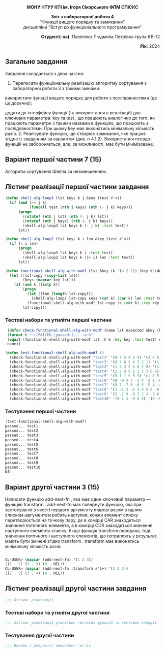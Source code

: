 <p align="center"><b>МОНУ НТУУ КПІ ім. Ігоря Сікорського ФПМ СПіСКС</b></p>
<p align="center">
<b>Звіт з лабораторної роботи 4</b><br/>
"Функції вищого порядку та замикання"<br/>
дисципліни "Вступ до функціонального програмування"
</p>
<p align="right"><b>Студент(-ка)</b>: Павленко Людмила Петрівна група КВ-12</p>
<p align="right"><b>Рік</b>: 2024</p>

## Загальне завдання
Завдання складається з двох частин:
1. Переписати функціональну реалізацію алгоритму сортування з лабораторної
роботи 3 з такими змінами:

використати функції вищого порядку для роботи з послідовностями (де це
доречно);

додати до інтерфейсу функції (та використання в реалізації) два ключових
параметра: key та test , що працюють аналогічно до того, як працюють
параметри з такими назвами в функціях, що працюють з послідовностями.
При цьому key має виконатись мінімальну кількість разів.
2. Реалізувати функцію, що створює замикання, яке працює згідно із завданням за
варіантом (див. п 4.1.2). Використання псевдо-функцій не забороняється, але, за
можливості, має бути мінімізоване.

## Варіант першої частини 7 (15)
Алгоритм сортування Шелла за незменшенням.
## Лістинг реалізації першої частини завдання
```lisp
(defun shell-alg-loop3 (lst keys k j &key (test #'<))
  (if (and (>= j k)
           (funcall test (nth j keys) (nth (- j k) keys)))
      (progn
        (rotatef (nth j lst) (nth (- j k) lst))
        (rotatef (nth j keys) (nth (- j k) keys))
        (shell-alg-loop3 lst keys k (- j k) :test test))
      lst))

(defun shell-alg-loop2 (lst keys k i len &key (test #'<))
  (if (< i len)
      (progn
        (shell-alg-loop3 lst keys k i :test test)
        (shell-alg-loop2 lst keys k (1+ i) len :test test))
      lst))

(defun functional-shell-alg-with-modf (lst &key (k '(4 2 1)) (key #'identity) (test #'<))
  (let ((lst-copy (copy-list lst))
        (keys (mapcar key lst))) 
    (if (and k (listp k))
        (progn
          (let ((len (length lst-copy)))
            (shell-alg-loop2 lst-copy keys (car k) (car k) len :test test))
          (functional-shell-alg-with-modf lst-copy :k (cdr k) :key key :test test))
        lst-copy)))
```
### Тестові набори та утиліти першої частини
```lisp
 (defun check-functional-shell-alg-with-modf (name lst expected &key (k '(4 2 1)) (key #'identity) (test #'<))
 (format t "~:[FAILED~;passed~]... ~a~%"
 (equal (functional-shell-alg-with-modf lst :k k :key key :test test) expected)
 name))

(defun test-functional-shell-alg-with-modf ()
  (check-functional-shell-alg-with-modf "test1" '(8 7 5 4 2 9) '(2 4 5 7 8 9))
  (check-functional-shell-alg-with-modf "test2" '(8 7 6 5 4 3 2 1) '(1 2 3 4 5 6 7 8))
  (check-functional-shell-alg-with-modf "test3" '(1 2 3 4 5 6 7 8) '(1 2 3 4 5 6 7 8))
  (check-functional-shell-alg-with-modf "test4" '(2 2 9 9 2 2 3 3 6 6) '(2 2 2 2 3 3 6 6 9 9))
  (check-functional-shell-alg-with-modf "test5" '(9 1 1 9 5 9) '(1 1 5 9 9 9))
  (check-functional-shell-alg-with-modf "test6" '(8 -9 2 7 -1 4 -2 1 -6) '(-1 1 2 -2 4 -6 7 8 -9) :key #'abs :test #'<)
  (check-functional-shell-alg-with-modf "test7" '(8 7 -7 6 -6 5 -5 4 -4 3 -3 2 1) '(1 2 -3 3 -4 4 -5 5 -6 6 -7 7 8) :key #'abs)
  (check-functional-shell-alg-with-modf "test8" '(1 -1 2 -2 3 4 5 6 -6 7 8) '(-6 -2 -1 1 2 3 4 5 6 7 8) :test #'<=)
  (check-functional-shell-alg-with-modf "test9" '(2 -2 9 -9 2 2 3 -3 6 -6) '(9 -9 6 -6 3 -3 2 -2 2 2) :key #'abs :test #'>)
  (check-functional-shell-alg-with-modf "test10" '(9 1 1 -9 5 9) '(9 -9 9 5 1 1) :key #'abs :test #'>=))
```
### Тестування першої частини
```lisp
(test-functional-shell-alg-with-modf)
passed... test1
passed... test2
passed... test3
passed... test4
passed... test5
passed... test6
passed... test7
passed... test8
passed... test9
passed... test10
NIL
```
## Варіант другої частини 3 (15)
Написати функцію add-next-fn , яка має один ключовий параметр — функцію
transform . add-next-fn має повернути функцію, яка при застосуванні в якості
першого аргументу mapcar разом з одним списком-аргументом робить наступне: кожен
елемент списку перетворюється на точкову пару, де в комірці CAR знаходиться значення
поточного елемента, а в комірці CDR знаходиться значення наступного елемента списку.
Якщо функція transform передана, тоді значення поточного і наступного елементів, що
потраплять у результат, мають бути змінені згідно transform . transform має
виконатись мінімальну кількість разів.

```lisp

CL-USER> (mapcar (add-next-fn) '(1 2 3))
((1 . 2) (2 . 3) (3 . NIL))
CL-USER> (mapcar (add-next-fn :transform #'1+) '(1 2 3))
((2 . 3) (3 . 4) (4 . NIL))

```
## Лістинг реалізації другої частини завдання
```lisp
;;; Лістинг реалізації
```
### Тестові набори та утиліти другої частини
```lisp
;;; Лістинг реалізації утилітних тестових функцій та тестових наборів
```
### Тестування другої частини
```lisp
;;; Виклик і результат виконання тестів
```

